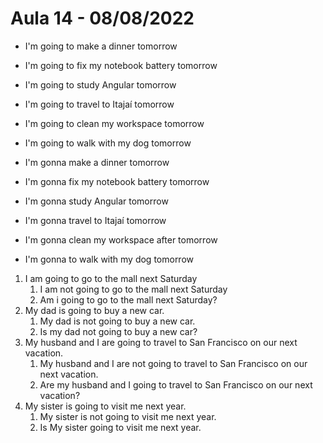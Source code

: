 # Aula 14 - 08/08/2022

- I'm going to make a dinner tomorrow
- I'm going to fix my notebook battery tomorrow
- I'm going to study Angular tomorrow
- I'm going to travel to Itajaí tomorrow
- I'm going to clean my workspace tomorrow
- I'm going to walk with my dog tomorrow

- I'm gonna make a dinner tomorrow
- I'm gonna fix my notebook battery tomorrow
- I'm gonna study Angular tomorrow
- I'm gonna travel to Itajaí tomorrow
- I'm gonna clean my workspace after tomorrow
- I'm gonna to walk with my dog tomorrow

1. I am going to go to the mall next Saturday
    1. I am not going to go to the mall next Saturday
    2. Am i going to go to the mall next Saturday?
2. My dad is going to buy a new car.
    1. My dad is not going to buy a new car.
    2. Is my dad not going to buy a new car?
3. My husband and I are going to travel to San Francisco on our next vacation.
    1. My husband and I are not going to travel to San Francisco on our next vacation.
    2. Are my husband and I going to travel to San Francisco on our next vacation?
4. My sister is going to visit me next year.
    1. My sister is not going to visit me next year.
    2. Is My sister going to visit me next year.